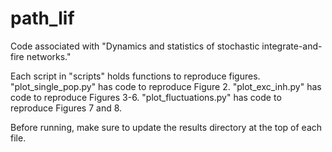 # path_lif
Code associated with "Dynamics and statistics of stochastic integrate-and-fire networks."

Each script in "scripts" holds functions to reproduce figures. "plot_single_pop.py" has code to reproduce Figure 2. "plot_exc_inh.py" has code to reproduce Figures 3-6. "plot_fluctuations.py" has code to reproduce Figures 7 and 8.

Before running, make sure to update the results directory at the top of each file.
